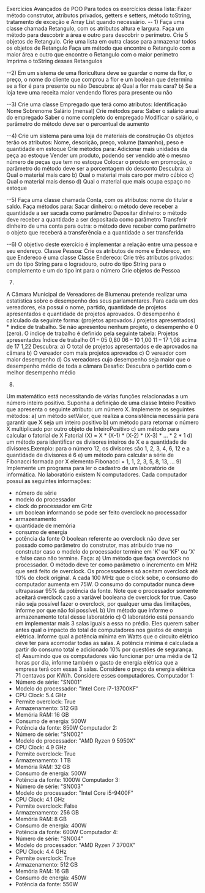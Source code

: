 Exercícios Avançados de POO
Para todos os exercícios dessa lista:
Fazer método construtor, atributos privados, getters e setters, método toString, tratamento de 
exceção e Array List quando necessário.
-- 1)
Faça uma classe chamada Retangulo, com os atributos altura e largura.
Faça um método para descobrir a área e outro para descobrir o perímetro.
Crie 5 objetos de Retangulo.
Crie uma lista em outra classe para armazenar todos os objetos de Retangulo
Faça um método que encontre o Retangulo com a maior área e outro que encontre o Retangulo 
com o maior perímetro
Imprima o toString desses Retangulos

--2)
Em um sistema de uma floricultura deve se guardar o nome da flor, o preço, o nome do cliente 
que comprou a flor e um boolean que determina se a flor é para presente ou não
Descubra:
a) Qual a flor mais cara?
b) Se a loja teve uma receita maior vendendo flores para presente ou não

--3)
Crie uma classe Empregado que terá como atributos:
Identificação
Nome
Sobrenome
Salário (mensal)
Crie métodos para:
Saber o salário anual do empregado
Saber o nome completo do empregado
Modificar o salário, o parâmetro do método deve ser o percentual de aumento

--4)
Crie um sistema para uma loja de materiais de construção
Os objetos terão os atributos:
Nome, descrição, preço, volume (tamanho), peso e quantidade em estoque
Crie métodos para:
Adicionar mais unidades da peça ao estoque
Vender um produto, podendo ser vendido até o mesmo número de peças que tem no estoque
Colocar o produto em promoção, o parâmetro do método deve ser a porcentagem do desconto
Descubra:
a) Qual o material mais caro
b) Qual o material mais caro por metro cúbico
c) Qual o material mais denso
d) Qual o material que mais ocupa espaço no estoque

--5)
Faça uma classe chamada Conta, com os atributos: nome do titular e saldo.
Faça métodos para:
Sacar dinheiro: o método deve receber a quantidade a ser sacada como parâmetro 
Depositar dinheiro: o método deve receber a quantidade a ser depositada como parâmetro 
Transferir dinheiro de uma conta para outra: o método deve receber como parâmetro o objeto 
que receberá a transferência e a quantidade a ser transferida

--6)
O objetivo deste exercício é implementar a relação entre uma pessoa e seu endereço.
Classe Pessoa:
Crie os atributos de nome e Endereco, em que Endereco é uma classe
Classe Endereco:
Crie três atributos privados: um do tipo String para o logradouro, outro do tipo String para o 
complemento e um do tipo int para o número
Crie objetos de Pessoa

7)
A Câmara Municipal de Vereadores de Blumenau pretende realizar uma estatística sobre o 
desempenho dos seus parlamentares.
Para cada um dos vereadores, ela possui o nome, partido, quantidade de projetos 
apresentados e quantidade de projetos aprovados. 
O desempenho é calculado da seguinte forma: 
(projetos aprovados / projetos apresentados) * índice de trabalho. 
Se não apresentou nenhum projeto, o desempenho é 0 (zero).
O índice de trabalho é definido pela seguinte tabela:
Projetos apresentados Índice de trabalho
01 – 05 0,80
06 – 10 1,00
11 – 17 1,08
acima de 17 1,22
Descubra:
a) O total de projetos apresentados e de aprovados na câmara
b) O vereador com mais projetos aprovados
c) O vereador com maior desempenho
d) Os vereadores cujo desempenho seja maior que o desempenho médio de toda a câmara
Desafio:
Descubra o partido com o melhor desempenho médio

8)
Um matemático está necessitando de várias funções relacionadas a um número inteiro 
positivo. 
Suponha a definição de uma classe Inteiro Positivo que apresenta o seguinte atributo: um 
número X.
Implemente os seguintes métodos:
a) um método setValor, que realiza a consistência necessária para garantir que X seja um inteiro 
positivo
b) um método para retornar o número X multiplicado por outro objeto de InteiroPositivo
c) um método para calcular o fatorial de X
Fatorial (X) = X * (X-1) * (X-2) * (X-3) * … * 2 * 1
d) um método para identificar os divisores inteiros de X e a quantidade de divisores.Exemplo: 
para o número 12, os divisores são 1, 2, 3, 4, 6, 12 e a quantidade de divisores é 6
e) um método para calcular a série de Fibonacci formada por X elemento
Fibonacci = 1, 1, 2, 3, 5, 8, 13, …
9)
Implemente um programa para ler o cadastro de um laboratório de informática.
No laboratório existem N computadores.
Cada computador possui as seguintes informações:
- número de série
- modelo do processador
- clock do processador em GHz
- um boolean informando se pode ser feito overclock no processador
- armazenamento
- quantidade de memória
- consumo de energia
- potência da fonte
O boolean referente ao overclock não deve ser passado como parâmetro do construtor, mas 
atribuido true no construtor caso o modelo do processador termine em 'K' ou 'KF' ou 'X' e false
caso não termine.
Faça:
a) Um método que faça overclock no processador.
O método deve ter como parâmetro o incremento em MHz que será feito de overclock.
Os processadores só aceitam overclock até 10% do clock original.
A cada 100 MHz que o clock sobe, o consumo do computador aumenta em 75W.
O consumo do computador nunca deve ultrapassar 95% da potência da fonte.
Note que o processador somente aceitará overclock caso a variável booleana de overclock for 
true.
Caso não seja possível fazer o overclock, por qualquer uma das limitações, informe por que 
não foi possível.
b) Um método que informe o armazenamento total desse laboratório
c) O laboratório está pensando em implementar mais 3 salas iguais a essa no prédio.
Eles querem saber antes qual o impacto do total de computadores nos gastos de energia 
elétrica.
Informe qual a potência mínima em Watts que o circuito elétrico deve ter para acomodar todas 
as salas.
A potência mínima é calculada a partir do consumo total e adicionado 10% por questões de 
segurança.
d) Assumindo que os computadores vão funcionar por uma média de 12 horas por dia, informe 
também o gasto de energia elétrica que a empresa terá com essas 3 salas.
Considere o preço da energia elétrica 71 centavos por KW/h.
Considere esses computadores.
Computador 1:
 - Número de série: "SN001"
 - Modelo do processador: "Intel Core i7-13700KF"
 - CPU Clock: 5.4 GHz
 - Permite overclock: True
 - Armazenamento: 512 GB
 - Memória RAM: 16 GB
 - Consumo de energia: 500W
 - Potência da fonte: 850W
Computador 2:
 - Número de série: "SN002"
 - Modelo do processador: "AMD Ryzen 9 5950X"
 - CPU Clock: 4.9 GHz
 - Permite overclock: True
 - Armazenamento: 1 TB
 - Memória RAM: 32 GB
 - Consumo de energia: 500W
 - Potência da fonte: 1000W
Computador 3:
 - Número de série: "SN003"
 - Modelo do processador: "Intel Core i5-9400F"
 - CPU Clock: 4.1 GHz
 - Permite overclock: False
 - Armazenamento: 256 GB
 - Memória RAM: 8 GB
 - Consumo de energia: 400W
 - Potência da fonte: 600W
Computador 4:
 - Número de série: "SN004"
 - Modelo do processador: "AMD Ryzen 7 3700X"
 - CPU Clock: 4.4 GHz
 - Permite overclock: True
 - Armazenamento: 512 GB
 - Memória RAM: 16 GB
 - Consumo de energia: 450W
 - Potência da fonte: 550W